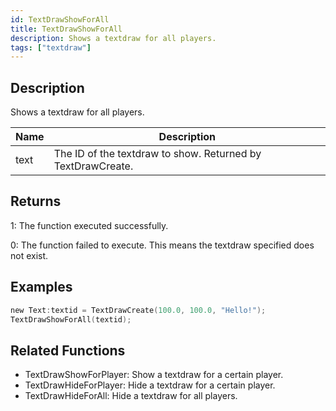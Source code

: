```yaml
---
id: TextDrawShowForAll
title: TextDrawShowForAll
description: Shows a textdraw for all players.
tags: ["textdraw"]
---
```


## Description

Shows a textdraw for all players.

| Name | Description                                                 |
| ---- | ----------------------------------------------------------- |
| text | The ID of the textdraw to show. Returned by TextDrawCreate. |

## Returns

1: The function executed successfully.

0: The function failed to execute. This means the textdraw specified does not exist.

## Examples

```c
new Text:textid = TextDrawCreate(100.0, 100.0, "Hello!");
TextDrawShowForAll(textid);
```

## Related Functions

- TextDrawShowForPlayer: Show a textdraw for a certain player.
- TextDrawHideForPlayer: Hide a textdraw for a certain player.
- TextDrawHideForAll: Hide a textdraw for all players.
